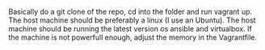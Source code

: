 Basically do a git clone of the repo, cd into the folder and run vagrant up. 
The host machine should be preferably a linux (I use an Ubuntu). 
The host machine should be running the latest version os ansible and virtualbox. 
If the machine is not powerfull enough, adjust the memory in the Vagrantfile. 


